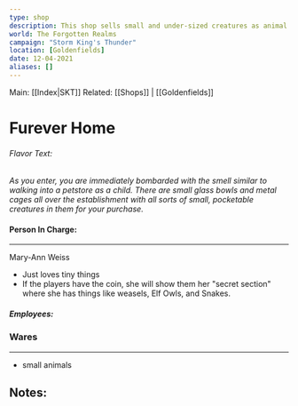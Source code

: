 ```yaml
---
type: shop
description: This shop sells small and under-sized creatures as animal companions and pets.
world: The Forgotten Realms
campaign: "Storm King's Thunder"
location: [Goldenfields]
date: 12-04-2021
aliases: []
---
```

Main: [[Index|SKT]]
Related: [[Shops]] | [[Goldenfields]]

# Furever Home

###### Flavor Text: 
*As you enter, you are immediately bombarded with the smell similar to walking into a petstore as a child. There are small glass bowls and metal cages all over the establishment with all sorts of small, pocketable creatures in them for your purchase.*

#### Person In Charge:
---
[comment]: # (Person in charge of the Site. The boss.)

Mary-Ann Weiss
- Just loves tiny things
- If the players have the coin, she will show them her "secret section" where she has things like weasels, Elf Owls, and Snakes.
##### Employees:

### Wares
---
- small animals

## Notes:
